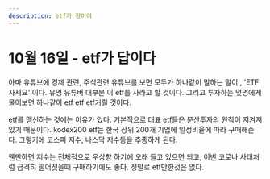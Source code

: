 ```yaml
---
description: etf가 장이여
---
```


# 10월 16일 - etf가 답이다

아마 유튜브에 경제 관련, 주식관련 유튜브를 보면 모두가 하나같이 말하는 말이 , 'ETF 사세요' 이다. 유명 유튜버 대부분 이 etf를 사라고 할 것이다. 그리고 투자하는 몇명에게 물어보면 하나같이 etf etf etf거릴 것이다. 

etf를 맹신하는 것에는 이유가 있다. 기본적으로 대표 etf들은 분산투자의 원칙이 지켜져있기 때문이다. kodex200 etf는 한국 상위 200개 기업에 일정비율에 따라 구매해준다. 그렇기에 코스피 지수, 나스닥 지수등을 추종하게 된다.

 웬만하면 지수는 전체적으로 우상향 하기에 오래 들고 있으면 되고, 이번 코로나 사태처럼 급격히 떨어졋을때 구매하기에도 좋다. 정말로 etf만한것은 없다.

